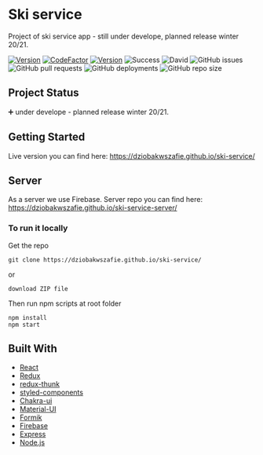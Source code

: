 # Ski service

Project of ski service app - still under develope, planned release winter 20/21.

[![Version](https://badge.fury.io/gh/tterb%2FHyde.svg)](https://badge.fury.io/gh/tterb%2FHyde)
[![CodeFactor](https://www.codefactor.io/repository/github/dziobakwszafie/ski-service/badge)](https://www.codefactor.io/repository/github/dziobakwszafie/ski-service)
[![Version](https://badge.fury.io/gh/tterb%2FHyde.svg)](https://badge.fury.io/gh/tterb%2FHyde)
![Success](https://img.shields.io/badge/GitHub_Actions-success-success.svg?logo=github&logoColor=white)
![David](https://img.shields.io/david/dziobakwszafie/ski-service?color=green)
![GitHub issues](https://img.shields.io/github/issues-raw/dziobakwszafie/ski-service)
![GitHub pull requests](https://img.shields.io/github/issues-pr-raw/dziobakwszafie/ski-service)
![GitHub deployments](https://img.shields.io/github/deployments/dziobakwszafie/ski-service/github-pages?label=dh-pages%20deploy)
![GitHub repo size](https://img.shields.io/github/repo-size/dziobakwszafie/ski-service)

## Project Status

:heavy_plus_sign: under develope - planned release winter 20/21.

## Getting Started

Live version you can find here: https://dziobakwszafie.github.io/ski-service/

## Server

As a server we use Firebase. Server repo you can find here: https://dziobakwszafie.github.io/ski-service-server/

### To run it locally

Get the repo

```
git clone https://dziobakwszafie.github.io/ski-service/
```

or

```
download ZIP file
```

Then run npm scripts at root folder

```
npm install
npm start
```

## Built With

- [React](https://reactjs.org/)
- [Redux](https://redux.js.org/)
- [redux-thunk](https://github.com/reduxjs/redux-thunk)
- [styled-components](https://styled-components.com/)
- [Chakra-ui](https://chakra-ui.com/)
- [Material-UI](https://material-ui.com/)
- [Formik](https://formik.org/)
- [Firebase](https://firebase.google.com/)
- [Express](https://expressjs.com/)
- [Node.js](https://nodejs.org/en/)
